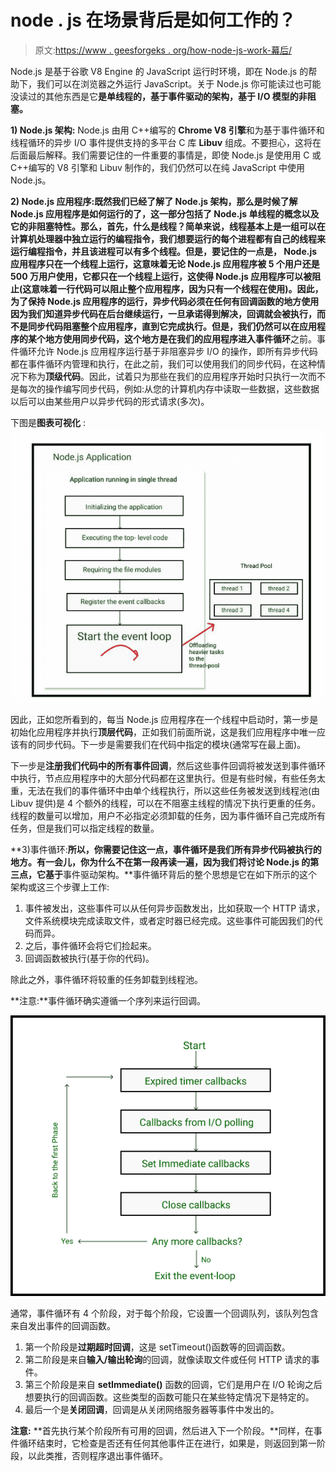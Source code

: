 # node . js 在场景背后是如何工作的？

> 原文:[https://www . geesforgeks . org/how-node-js-work-幕后/](https://www.geeksforgeeks.org/how-node-js-works-behind-the-scene/)

Node.js 是基于谷歌 V8 Engine 的 JavaScript 运行时环境，即在 Node.js 的帮助下，我们可以在浏览器之外运行 JavaScript。关于 Node.js 你可能读过也可能没读过的其他东西是它**是单线程的，基于事件驱动的架构，基于 I/O 模型的非阻塞。**

**1) Node.js 架构:** Node.js 由用 C++编写的 **Chrome V8 引擎**和为基于事件循环和线程循环的异步 I/O 事件提供支持的多平台 C 库 **Libuv** 组成。不要担心，这将在后面最后解释。我们需要记住的一件重要的事情是，即使 Node.js 是使用用 C 或 C++编写的 V8 引擎和 Libuv 制作的，我们仍然可以在纯 JavaScript 中使用 Node.js。

**2) Node.js 应用程序:**既然我们已经了解了 Node.js 架构，那么是时候了解 Node.js 应用程序是如何运行的了，这一部分包括了 Node.js 单线程的概念以及它的非阻塞特性。那么，首先，什么是线程？简单来说，线程基本上是一组可以在计算机处理器中独立运行的编程指令，我们想要运行的每个进程都有自己的线程来运行编程指令，并且该进程可以有多个线程。但是，要记住的一点是， **Node.js 应用程序只在一个线程**上运行，这意味着无论 Node.js 应用程序被 5 个用户还是 500 万用户使用，它都只在一个线程**上运行，这使得 Node.js 应用程序可以被阻止(这意味着一行代码可以阻止整个应用程序，因为只有一个线程在使用)。**因此，为了保持 Node.js 应用程序的运行，**异步代码必须在任何有回调函数的地方使用**因为我们知道异步代码在后台继续运行，一旦承诺得到解决，回调就会被执行，而不是同步代码阻塞整个应用程序，直到它完成执行。但是，我们仍然可以在应用程序的某个地方使用同步代码，这个地方是在我们的应用程序进入**事件循环**之前。事件循环允许 Node.js 应用程序运行基于非阻塞异步 I/O 的操作，即所有异步代码都在事件循环内管理和执行，在此之前，我们可以使用我们的同步代码，在这种情况下称为**顶级代码**。因此，试着只为那些在我们的应用程序开始时只执行一次而不是每次的操作编写同步代码，例如:从您的计算机内存中读取一些数据，这些数据以后可以由某些用户以异步代码的形式请求(多次)。

下图是**图表可视化** :
![](img/daaa0ea52994e95b583ad97dfabf99d2.png)

因此，正如您所看到的，每当 Node.js 应用程序在一个线程中启动时，第一步是初始化应用程序并执行**顶层代码**，正如我们前面所说，这是我们应用程序中唯一应该有的同步代码。下一步是需要我们在代码中指定的模块(通常写在最上面)。

下一步是**注册我们代码中的所有事件回调**，然后这些事件回调将被发送到事件循环中执行，节点应用程序中的大部分代码都在这里执行。但是有些时候，有些任务太重，无法在我们的事件循环中由单个线程执行，所以这些任务被发送到线程池(由 Libuv 提供)是 4 个额外的线程，可以在不阻塞主线程的情况下执行更重的任务。线程的数量可以增加，用户不必指定必须卸载的任务，因为事件循环自己完成所有任务，但是我们可以指定线程的数量。

**3)事件循环:**所以，你需要记住这一点，事件循环是我们所有异步代码被执行的地方。有一会儿，你为什么不在第一段再读一遍，因为我们将讨论 Node.js 的第三点，它基于**事件驱动架构。**事件循环背后的整个思想是它在如下所示的这个架构或这三个步骤上工作:

1.  事件被发出，这些事件可以从任何异步函数发出，比如获取一个 HTTP 请求，文件系统模块完成读取文件，或者定时器已经完成。这些事件可能因我们的代码而异。
2.  之后，事件循环会将它们捡起来。
3.  回调函数被执行(基于你的代码)。

除此之外，事件循环将较重的任务卸载到线程池。

**注意:**事件循环确实遵循一个序列来运行回调。

![](img/8c9415a5f5c7d2b3dcc2a37169ba935c.png)

通常，事件循环有 4 个阶段，对于每个阶段，它设置一个回调队列，该队列包含来自发出事件的回调函数。

1.  第一个阶段是**过期超时回调**，这是 setTimeout()函数等的回调函数。
2.  第二阶段是来自**输入/输出轮询**的回调，就像读取文件或任何 HTTP 请求的事件。
3.  第三个阶段是来自 **setImmediate()** 函数的回调，它们是用户在 I/O 轮询之后想要执行的回调函数。这些类型的函数可能只在某些特定情况下是特定的。
4.  最后一个是**关闭回调**，回调是从关闭网络服务器等事件中发出的。

**注意:** **首先执行某个阶段所有可用的回调，然后进入下一个阶段。**同样，在事件循环结束时，它检查是否还有任何其他事件正在进行，如果是，则返回到第一阶段，以此类推，否则程序退出事件循环。